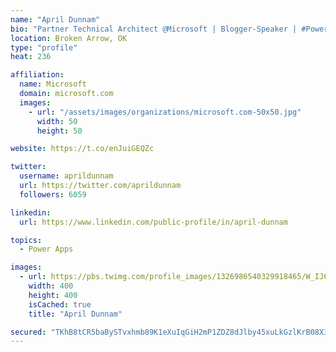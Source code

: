 ```yaml
---
name: "April Dunnam"
bio: "Partner Technical Architect @Microsoft | Blogger-Speaker | #PowerApps, #PowerAutomate, #Office365, #SharePoint | #WIT | #Karaoke Queen"
location: Broken Arrow, OK
type: "profile"
heat: 236

affiliation:
  name: Microsoft
  domain: microsoft.com
  images:
    - url: "/assets/images/organizations/microsoft.com-50x50.jpg"
      width: 50
      height: 50

website: https://t.co/enJuiGEQZc

twitter:
  username: aprildunnam
  url: https://twitter.com/aprildunnam
  followers: 6059

linkedin:
  url: https://www.linkedin.com/public-profile/in/april-dunnam

topics:
  - Power Apps

images:
  - url: https://pbs.twimg.com/profile_images/1326986540329918465/W_IJ6Ih2_400x400.jpg
    width: 400
    height: 400
    isCached: true
    title: "April Dunnam"

secured: "TKhB8tCR5baBySTvxhmb89K1eXuIqGiH2mP1ZDZ8dJlby45xuLkGzlKrB08X3uak/bm0SgLCai7FGo5GQTAGbtk3/vQPKw7oX/G9GG82bkbusK63ZftfJEaM035G6L/7eHsCsbitBCFPh3kDl2PcY3VhhRYXDWu2zCru+G33gJ48/VlxGIQTnLXLUeXT0w5JjRJjWjpJ/ay+Kk/x1koCOYN6Y183/y0cniXYfUALrLEz4yugR9efq5EfOI/akKysgw3c9XxDA5oCCetrggOHOhduFQK3C/OVC4w2KPAhQm0+AGMynqDL1ofRxgLz1C9xcDbikPWHLjXiEPTXj7N9g14Y+h2LB5pxEZjEWu7J2hfgwFxC2KMcSawDvhPvzRgEdSiG+fTGXVk7fTgH0QqGtSnqh35EKtpr6bRrfx47D6E=;OBeifpRLLMEXT8SKth6sEQ=="
---
```


